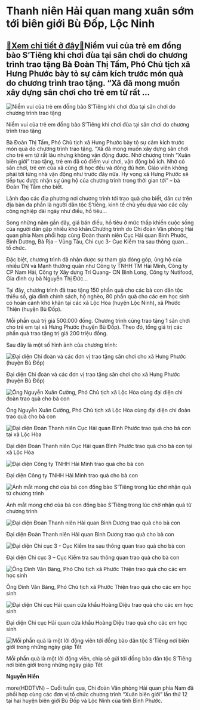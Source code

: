 Thanh niên Hải quan mang xuân sớm tới biên giới Bù Đốp, Lộc Ninh
================================================================

[:gift:Xem chi tiết ở đây:gift:](https://hddtvn.com/thanh-nien-hai-quan-mang-xuan-som-toi-bien-gioi-bu-dop-loc-ninh/)Niềm vui của trẻ em đồng bào S’Tiêng khi chơi đùa tại sân chơi do chương trình trao tặng Bà Đoàn Thị Tấm, Phó Chủ tịch xã Hưng Phước bày tỏ sự cảm kích trước món quà do chương trình trao tặng. “Xã đã mong muốn xây dựng sân chơi cho trẻ em từ rất …
-------------------------------------------------------------------------------------------------------------------------------------------------------------------------------------------------------------------------------------------------------





![Niềm vui của trẻ em đồng bào S'Tiêng khi chơi đùa tại sân chơi do chương trình trao tặng](https://hddtvn.com/wp-content/uploads/2021/01/3701_IMG_9124.jpg "Niềm vui của trẻ em đồng bào S'Tiêng khi chơi đùa tại sân chơi do chương trình trao tặng")


Niềm vui của trẻ em đồng bào S’Tiêng khi chơi đùa tại sân chơi do chương trình trao tặng



 Bà Đoàn Thị Tấm, Phó Chủ tịch xã Hưng Phước bày tỏ sự cảm kích trước món quà do chương trình trao tặng. “Xã đã mong muốn xây dựng sân chơi cho trẻ em từ rất lâu nhưng không vận động được. Nhờ chương trình “Xuân biên giới” trao tặng, trẻ em đã có điểm vui chơi, vận động bổ ích. Nhờ có sân chơi, trẻ em của xã cũng đi học đều và đông đủ hơn. Giáo viên không phải tới từng nhà vận động như trước đây nữa. Hy vọng xã Hưng Phước sẽ tiếp tục được nhận sự ủng hộ của chương trình trong thời gian tới” – bà Đoàn Thị Tấm cho biết.


Lãnh đạo các địa phương nơi chương trình tới trao quà cho biết, dân cư trên địa bàn đa phần là người dân tộc S’tiêng, kinh tế chủ yếu dựa vào các cây công nghiệp dài ngày như điều, hồ tiêu…


Song những năm gần đây, giá bán điều, hồ tiêu ở mức thấp khiến cuộc sống của người dân gặp nhiều khó khăn.Chương trình do Chi đoàn Văn phòng Hải quan phía Nam phối hợp cùng Đoàn thanh niên Cục Hải quan Bình Phước, Bình Dương, Bà Rịa – Vũng Tàu, Chi cục 3- Cục Kiểm tra sau thông quan… tổ chức.


Đặc biệt, chương trình đã nhận được sự tham gia đóng góp, ủng hộ của nhiều DN và Mạnh thường quân như Công ty TNHH TM Hải Minh, Công ty CP Nam Hải, Công ty Xây dựng Trí Quang- CN Bình Long, Công ty Nutifood, Gia đình cụ bà Nguyễn Thị Đức…


Tại đây, chương trình đã trao tặng 150 phần quà cho các bà con dân tộc thiểu số, gia đình chính sách, hộ nghèo, 80 phần quà cho các em học sinh có hoàn cảnh khó khăn tại các xã Lộc Hòa (huyện Lộc Ninh), xã Phước Thiện (huyện Bù Đốp).


Mỗi phần quà trị giá 500.000 đồng. Chương trình cũng trao tặng 1 sân chơi cho trẻ em tại xã Hưng Phước (huyện Bù Đốp). Theo đó, tổng giá trị các phần quà trao tặng trị giá 200 triệu đồng.


Sau đây là một số hình ảnh của chương trình:





![Đại diện Chi đoàn và các đơn vị trao tặng sân chơi cho xã Hưng Phước (huyện Bù Đốp)](https://hddtvn.com/wp-content/uploads/2021/01/1436_IMG_2462.jpg "Đại diện Chi đoàn và các đơn vị trao tặng sân chơi cho xã Hưng Phước (huyện Bù Đốp)")


Đại diện Chi đoàn và các đơn vị trao tặng sân chơi cho xã Hưng Phước (huyện Bù Đốp)






![Ông Nguyễn Xuân Cường, Phó Chủ tịch xã Lộc Hòa cùng đại diện chi đoàn trao quà cho bà con](https://hddtvn.com/wp-content/uploads/2021/01/1405_IMG_8781.jpg "Ông Nguyễn Xuân Cường, Phó Chủ tịch xã Lộc Hòa cùng đại diện chi đoàn trao quà cho bà con")


Ông Nguyễn Xuân Cường, Phó Chủ tịch xã Lộc Hòa cùng đại diện chi đoàn trao quà cho bà con






![Đại diện Đoàn Thanh niên Cục Hải quan Bình Phước trao quà cho bà con tại xã Lộc Hòa](https://hddtvn.com/wp-content/uploads/2021/01/1413_IMG_8812.jpg "Đại diện Đoàn Thanh niên Cục Hải quan Bình Phước trao quà cho bà con tại xã Lộc Hòa")


Đại diện Đoàn Thanh niên Cục Hải quan Bình Phước trao quà cho bà con tại xã Lộc Hòa






![Đại diện Công ty TNHH Hải Minh trao quà cho bà con](https://hddtvn.com/wp-content/uploads/2021/01/1409_IMG_8789.jpg "Đại diện Công ty TNHH Hải Minh trao quà cho bà con")


Đại diện Công ty TNHH Hải Minh trao quà cho bà con






![Ánh mắt mong chờ của bà con đồng bào S'Tiêng trong lúc chờ nhận quà từ chương trình](https://hddtvn.com/wp-content/uploads/2021/01/1407_IMG_8786.jpg "Ánh mắt mong chờ của bà con đồng bào S'Tiêng trong lúc chờ nhận quà từ chương trình")


Ánh mắt mong chờ của bà con đồng bào S’Tiêng trong lúc chờ nhận quà từ chương trình






![Đại diện Đoàn Thanh niên Hải quan Bình Dương trao quà cho bà con](https://hddtvn.com/wp-content/uploads/2021/01/1422_IMG_8846.jpg "Đại diện Đoàn Thanh niên Hải quan Bình Dương trao quà cho bà con")


Đại diện Đoàn Thanh niên Hải quan Bình Dương trao quà cho bà con






![Đại diện Chi cục 3 - Cục Kiểm tra sau thông quan trao quà cho bà con](https://hddtvn.com/wp-content/uploads/2021/01/2406_IMG_9118.jpg "Đại diện Chi cục 3 - Cục Kiểm tra sau thông quan trao quà cho bà con")


Đại diện Chi cục 3 – Cục Kiểm tra sau thông quan trao quà cho bà con






![Ông Đinh Văn Bàng, Phó Chủ tịch xã Phước Thiện trao quà cho các em học sinh](https://hddtvn.com/wp-content/uploads/2021/01/1426_IMG_8904.jpg "Ông Đinh Văn Bàng, Phó Chủ tịch xã Phước Thiện trao quà cho các em học sinh")


Ông Đinh Văn Bàng, Phó Chủ tịch xã Phước Thiện trao quà cho các em học sinh






![Đại diện Chi cục Hải quan cửa khẩu Hoàng Diệu trao quà cho các em học sinh](https://hddtvn.com/wp-content/uploads/2021/01/1428_IMG_8926.jpg "Đại diện Chi cục Hải quan cửa khẩu Hoàng Diệu trao quà cho các em học sinh")


Đại diện Chi cục Hải quan cửa khẩu Hoàng Diệu trao quà cho các em học sinh






![Mỗi phần quà là một lời động viên tới đồng bào dân tộc S'Tiêng nơi biên giới trong những ngày giáp Tết](https://hddtvn.com/wp-content/uploads/2021/01/2909_IMG_8821.jpg "Mỗi phần quà là một lời động viên tới đồng bào dân tộc S'Tiêng nơi biên giới trong những ngày giáp Tết")


Mỗi phần quà là một lời động viên, chia sẻ gửi tới đồng bào dân tộc S’Tiêng nơi biên giới trong những ngày giáp Tết




**Nguyễn Hiền**



more(HDDTVN) – Cuối tuần qua, Chi đoàn Văn phòng Hải quan phía Nam đã phối hợp cùng các đơn vị tổ chức chương trình “Xuân biên giới” lần thứ 12 tại hai huyện biên giới Bù Đốp và Lộc Ninh của tỉnh Bình Phước.

